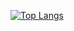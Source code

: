 [![Top Langs](https://github-readme-stats.vercel.app/api/top-langs/?username=matthewdavis18)](https://github.com/anuraghazra/github-readme-stats)
